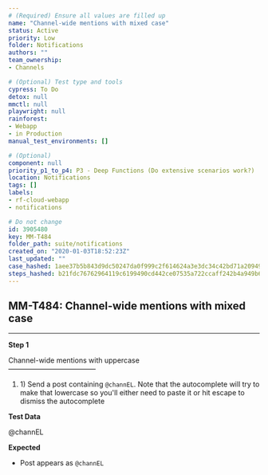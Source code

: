 ```yaml
---
# (Required) Ensure all values are filled up
name: "Channel-wide mentions with mixed case"
status: Active
priority: Low
folder: Notifications
authors: ""
team_ownership: 
- Channels

# (Optional) Test type and tools
cypress: To Do
detox: null
mmctl: null
playwright: null
rainforest: 
- Webapp
- in Production
manual_test_environments: []

# (Optional)
component: null
priority_p1_to_p4: P3 - Deep Functions (Do extensive scenarios work?)
location: Notifications
tags: []
labels: 
- rf-cloud-webapp
- notifications

# Do not change
id: 3905480
key: MM-T484
folder_path: suite/notifications
created_on: "2020-01-03T18:52:23Z"
last_updated: ""
case_hashed: 1aee37b5b843d9dc50247da0f999c2f614624a3e3dc34c42bd71a209490376025ecdbc3ac506a387b468c05b1605289b
steps_hashed: b21fdc76762964119c6199490cd442ce07535a722ccaff242b4a949b65e3efa51580dc6eee3d8681feba2bcf318ad730
---
```


## MM-T484: Channel-wide mentions with mixed case

---

**Step 1**

Channel-wide mentions with uppercase\
–––––––––––––––––––––––––

1. 1\) Send a post containing `@channEL`. Note that the autocomplete will try to make that lowercase so you'll either need to paste it or hit escape to dismiss the autocomplete

**Test Data**

@channEL

**Expected**

- Post appears as `@channEL`
